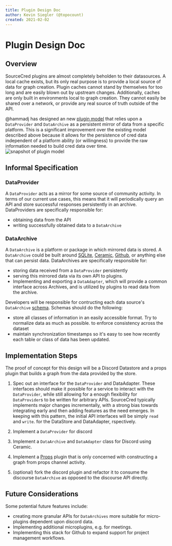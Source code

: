 ```yaml
---
title: Plugin Design Doc
author: Kevin Siegler (@topocount)
created: 2021-02-02
---
```


# Plugin Design Doc

## Overview

SourceCred plugins are almost completely beholden to their datasources.
A local cache exists, but its only real purpose is to provide a local source of data for graph creation.
Plugin caches cannot stand by themselves for too long and are easily blown out by upstream changes.
Additionally, caches are only built in environments local to graph creation.
They cannot easily be shared over a network, or provide any real source of truth outside of the API.

@hammadj has designed an new [plugin model] that relies upon a `DataProvider` and `DataArchive` as a persistent mirror of data from a specific platform.
This is a significant improvement over the existing model described above because it allows for the persistence of cred data independent of a platform ability (or willingness) to provide the raw information needed to build cred data over time.
![snapshot of plugin model]

[plugin model]: https://lucid.app/lucidchart/591bf744-fdbe-4aa2-a0c5-4be90f436a71/view?page=0_0#
[snapshot of plugin model]: https://cdn.discordapp.com/attachments/714955718788382750/806248646625984542/Blank_diagram_-_Page_1.png

## Informal Specification

### DataProvider

A `DataProvider` acts as a mirror for some source of community activity.
In terms of our current use cases, this means that it will periodically query an API and store successful responses persistently in an archive.
DataProviders are specifically responsible for:

- obtaining data from the API
- writing successfully obtained data to a `DataArchive`

### DataArchive

A `DataArchive` is a platform or package in which mirrored data is stored.
A `DataArchive` could be built around [SQLite], [Ceramic], [Github], or anything else that can persist data.
DataArchives are specifically responsible for:

- storing data received from a `DataProvider` persistently
- serving this mirrored data via its own API to plugins.
- Implementing and exporting a `DataAdapter`, which will provide a common interface
  across Archives, and is utilized by plugins to read data from the archive.

Developers will be responsible for contructing each data source's `DataArchive` [schema].
Schemas should do the following:

- store all classes of information in an easily accessible format. Try to normalize data as much as possible. to enforce consistency across the dataset
- maintain synchronization timestamps so it's easy to see how recently each table or class of data has been updated.

[sqlite]: https://sqlite.org/index.html
[ceramic]: https://developers.ceramic.network
[github]: https://docs.github.com/en
[schema]: https://en.wikipedia.org/wiki/Database_schema

## Implementation Steps

The proof of concept for this design will be a Discord Datastore and a props
plugin that builds a graph from the data provided by the store.

1. Spec out an interface for the `DataProvider` and DataAdapter. These interfaces
   should make it possible for a service to interact with the `DataProvider`, while
   still allowing for a enough flexibility for `DataProvider`s to be written for
   arbitrary APIs.
   SourceCred typically implements major changes incrementally, with a strong bias towards integrating early and then adding features as the need emerges.
   In keeping with this pattern, the initial API interfaces will be simply `read` and `write`. for the DataStore and DataAdapter, rspectively.

2. Implement a `DataProvider` for discord
3. Implement a `DataArchive` and `DataAdapter` class for Discord using Ceramic.
4. Implement a [Props] plugin that is only concerned with constructing a graph
   from props channel activity.
5. (optional) fork the discord plugin and refactor it to consume the discourse
   `DataArchive` as opposed to the discourse API directly.

[props]: https://sourcecred.io/docs/beta/our-platforms#special-channels

## Future Considerations

Some potential future features include:

- creating more granular APIs for `DataArchives` more suitable for micro-plugins
  dependent upon discord data.
- Implementing additional microplugins, e.g. for meetings.
- Implementing this stack for Github to expand support for project management
  workflows.
